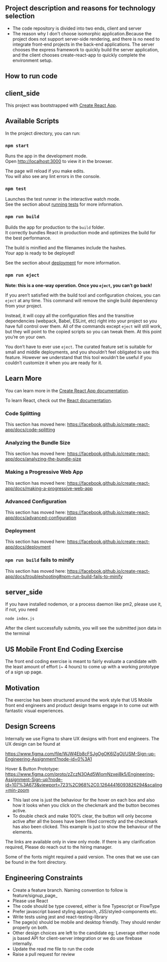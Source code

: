 ## Project description and reasons for technology selection
* The code repository is divided into two ends, client and server
* The reason why I don't choose isomorphic application.Because the project does not support server-side rendering, and there is no need to integrate front-end projects in the back-end applications. The server chooses the express framework to quickly build the server application, and the client chooses create-react-app to quickly complete the environment setup.



## How to run code

## client_side
This project was bootstrapped with [Create React App](https://github.com/facebook/create-react-app).

## Available Scripts

In the project directory, you can run:

### `npm start`

Runs the app in the development mode.<br />
Open [http://localhost:3000](http://localhost:3000) to view it in the browser.

The page will reload if you make edits.<br />
You will also see any lint errors in the console.

### `npm test`

Launches the test runner in the interactive watch mode.<br />
See the section about [running tests](https://facebook.github.io/create-react-app/docs/running-tests) for more information.

### `npm run build`

Builds the app for production to the `build` folder.<br />
It correctly bundles React in production mode and optimizes the build for the best performance.

The build is minified and the filenames include the hashes.<br />
Your app is ready to be deployed!

See the section about [deployment](https://facebook.github.io/create-react-app/docs/deployment) for more information.

### `npm run eject`

**Note: this is a one-way operation. Once you `eject`, you can’t go back!**

If you aren’t satisfied with the build tool and configuration choices, you can `eject` at any time. This command will remove the single build dependency from your project.

Instead, it will copy all the configuration files and the transitive dependencies (webpack, Babel, ESLint, etc) right into your project so you have full control over them. All of the commands except `eject` will still work, but they will point to the copied scripts so you can tweak them. At this point you’re on your own.

You don’t have to ever use `eject`. The curated feature set is suitable for small and middle deployments, and you shouldn’t feel obligated to use this feature. However we understand that this tool wouldn’t be useful if you couldn’t customize it when you are ready for it.

## Learn More

You can learn more in the [Create React App documentation](https://facebook.github.io/create-react-app/docs/getting-started).

To learn React, check out the [React documentation](https://reactjs.org/).

### Code Splitting

This section has moved here: https://facebook.github.io/create-react-app/docs/code-splitting

### Analyzing the Bundle Size

This section has moved here: https://facebook.github.io/create-react-app/docs/analyzing-the-bundle-size

### Making a Progressive Web App

This section has moved here: https://facebook.github.io/create-react-app/docs/making-a-progressive-web-app

### Advanced Configuration

This section has moved here: https://facebook.github.io/create-react-app/docs/advanced-configuration

### Deployment

This section has moved here: https://facebook.github.io/create-react-app/docs/deployment

### `npm run build` fails to minify

This section has moved here: https://facebook.github.io/create-react-app/docs/troubleshooting#npm-run-build-fails-to-minify


## server_side

If you have installed nodemon, or a process daemon like pm2, please use it, if not, you need 

`node index.js`

After the client successfully submits, you will see the submitted json data in the terminal



## US Mobile Front End Coding Exercise

The front end coding exercise is meant to fairly evaluate a candidate with the least amount of effort (~ 4 hours) to come up with a working prototype of a sign up page.

## Motivation

The exercise has been structured around the work style that US Mobile front end engineers and product design teams engage in to come out with fantastic visual experiences.

## Design Screens

Internally we use Figma to share UX designs with front end engineers. The UX design can be found at

https://www.figma.com/file/WJW4Eb8cFSJgOgOK6lZgOl/USM-Sign-up-Engineering-Assignment?node-id=0%3A1

Hover & Button Prototype: https://www.figma.com/proto/zZczN3OAd5WIomNzxei8k5/Engineering-Assignment-Sign-up?node-id=107%3A673&viewport=723%2C968%2C0.12644416093826294&scaling=min-zoom

* This last one is just the behaviour for the hover on each box and also how it looks when you click on the checkmark and the button becomes active.
* To double check and make 100% clear, the button will only become active after all the boxes have been filled correctly and the checkmark has also been clicked. This example is just to show the behaviour of the elements.

The links are available only in view only mode. If there is any clarification required, Please do reach out to the hiring manager.

Some of the fonts might required a paid version. The ones that we use can be found in the font directory.

## Engineering Constraints

* Create a feature branch. Naming convention to follow is feature/signup_page_<Name of the candidate> 
* Please use React
* The code should be type covered, either is fine Typescript or FlowType
* Prefer javascript based styling approach, JSS/styled-components etc.
* Write tests using jest and react-testing-library
* The page(s) should be mobile and desktop friendly. They should render properly on both.
* Other design choices are left to the candidate eg; Leverage either node js based API for client-server integration or we do use firebase internally.
* Update the read me file to run the code
* Raise a pull request for review

